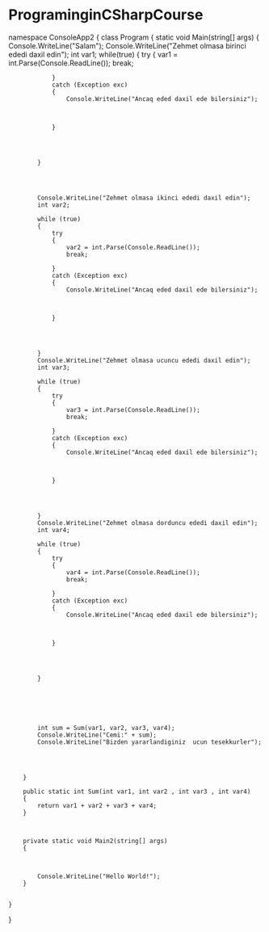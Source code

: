 # PrograminginCSharpCourse
namespace ConsoleApp2
{
    class Program
    {
        static void Main(string[] args)
        {
            Console.WriteLine("Salam");
            Console.WriteLine("Zehmet olmasa birinci ededi daxil edin");
            int var1;
            while(true)
            {
                try
                {
                    var1 = int.Parse(Console.ReadLine());
                    break;

                }
                catch (Exception exc)
                {
                    Console.WriteLine("Ancaq eded daxil ede bilersiniz");
                    


                }
            


               
            }
            

            
            
            Console.WriteLine("Zehmet olmasa ikinci ededi daxil edin");
            int var2;

            while (true)
            {
                try
                {
                    var2 = int.Parse(Console.ReadLine());
                    break;

                }
                catch (Exception exc)
                {
                    Console.WriteLine("Ancaq eded daxil ede bilersiniz");



                }




            }
            Console.WriteLine("Zehmet olmasa ucuncu ededi daxil edin");
            int var3;

            while (true)
            {
                try
                {
                    var3 = int.Parse(Console.ReadLine());
                    break;

                }
                catch (Exception exc)
                {
                    Console.WriteLine("Ancaq eded daxil ede bilersiniz");



                }




            }
            Console.WriteLine("Zehmet olmasa dorduncu ededi daxil edin");
            int var4;

            while (true)
            {
                try
                {
                    var4 = int.Parse(Console.ReadLine());
                    break;

                }
                catch (Exception exc)
                {
                    Console.WriteLine("Ancaq eded daxil ede bilersiniz");



                }




            }






            int sum = Sum(var1, var2, var3, var4);
            Console.WriteLine("Cemi:" + sum);
            Console.WriteLine("Bizden yararlandiginiz  ucun tesekkurler");




        }

        public static int Sum(int var1, int var2 , int var3 , int var4)
        {
            return var1 + var2 + var3 + var4;
        }
       
        

        private static void Main2(string[] args)
        {



            Console.WriteLine("Hello World!");
        }


    }
}
